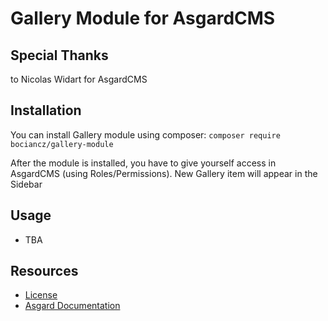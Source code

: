 # Gallery Module for AsgardCMS

## Special Thanks
to Nicolas Widart for AsgardCMS

## Installation
You can install Gallery module using composer:
`composer require bociancz/gallery-module`

After the module is installed, you have to give yourself access in AsgardCMS (using Roles/Permissions). 
New Gallery item will appear in the Sidebar

## Usage
 - TBA

## Resources

- [License](LICENSE.md)
- [Asgard Documentation](http://asgardcms.com/docs/)